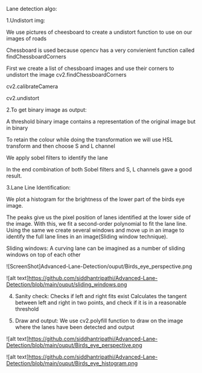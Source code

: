 Lane detection algo:

1.Undistort img:

We use pictures of cheesboard to create a undistort function to use on our images of roads

Chessboard is used because opencv has a very convienient function called findChessboardCorners

First we create a list of chessboard images and use their corners to undistort the image
cv2.findChessboardCorners

cv2.calibrateCamera

cv2.undistort


2.To get binary image as output:

A threshold binary image contains a representation of the original image but in binary

To retain the colour while doing the transformation we will use HSL transform and then choose S and L channel 

We apply sobel filters to identify the lane

In the end combination of both Sobel filters and S, L channels gave a good result.


3.Lane Line Identification:

We plot a histogram for the brightness of the lower part of the birds eye image.

The peaks give us the pixel position of lanes identified at the lower side of the image. With this, we fit a second-order polynomial to fit the lane line. Using the same we create several windows and move up in an image to identify the full lane lines in an image(Sliding window technique).

Sliding windows:
A curving lane can be imagined as a number of sliding windows on top of each other

![ScreenShot]Advanced-Lane-Detection/ouput/Birds_eye_perspective.png

![alt text]https://github.com/siddhantripathi/Advanced-Lane-Detection/blob/main/ouput/sliding_windows.png

  
4. Sanity check:
Checks if left and right fits exist
Calculates the tangent between left and right in two points, and check if it is in a reasonable threshold

5. Draw and output:
We use cv2.polyfill function to draw on the image where the lanes have been detected and output

![alt text]https://github.com/siddhantripathi/Advanced-Lane-Detection/blob/main/ouput/Birds_eye_perspective.png


![alt text]https://github.com/siddhantripathi/Advanced-Lane-Detection/blob/main/ouput/Birds_eye_histogram.png

